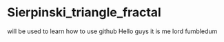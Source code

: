 # Sierpinski_triangle_fractal
will be used to learn how to use github
Hello guys it is me lord fumbledum
